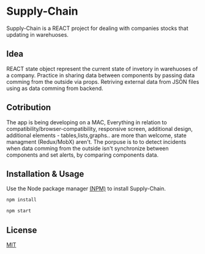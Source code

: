 # Supply-Chain

Supply-Chain is a REACT project for dealing with companies stocks that updating in warehuoses.

## Idea

REACT state object represent the current state of invetory in warehuoses of a company.
Practice in sharing data between components by passing data comming from the outside via props.
Retriving external data from JSON files using as data comming from backend.

## Cotribution

The app is being developing on a MAC, 
Everything in relation to compatibility/browser-compatibility, responsive screen, additional design, additional elements - tables,lists,graphs.. are more than welcome, state managment (Redux/MobX) aren't. 
The porpuse is to to detect incidents when data comming from the outside isn't synchronize between components and set alerts, by comparing components data.

## Installation & Usage

Use the Node package manager [(NPM)](https://www.npmjs.com/get-npm) to install Supply-Chain.

```bash
npm install

npm start
```


## License
[MIT](https://choosealicense.com/licenses/mit/)
